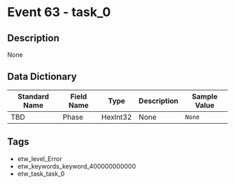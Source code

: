 # Event 63 - task_0

## Description
None

## Data Dictionary
|Standard Name|Field Name|Type|Description|Sample Value|
|---|---|---|---|---|
|TBD|Phase|HexInt32|None|`None`|

## Tags
* etw_level_Error
* etw_keywords_keyword_400000000000
* etw_task_task_0